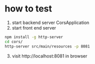# how to test
1. start backend server CorsApplication
2. start front end server
```bash
npm install -g http-server
cd cors/
http-server src/main/resources -p 8081
```
3. visit http://localhost:8081 in browser